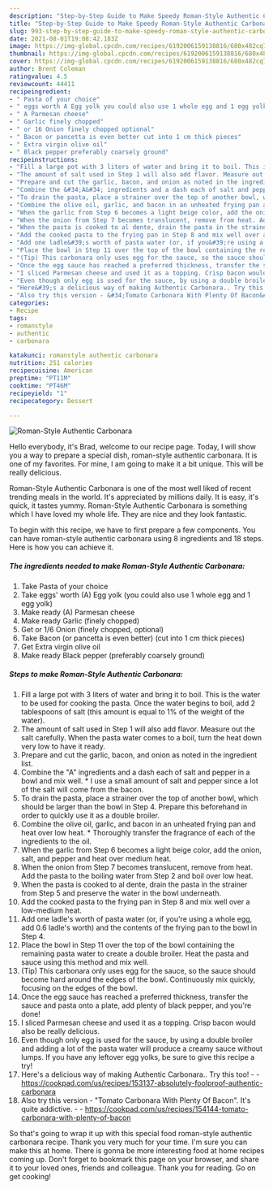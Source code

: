 ```yaml
---
description: "Step-by-Step Guide to Make Speedy Roman-Style Authentic Carbonara"
title: "Step-by-Step Guide to Make Speedy Roman-Style Authentic Carbonara"
slug: 993-step-by-step-guide-to-make-speedy-roman-style-authentic-carbonara
date: 2021-08-01T19:08:42.183Z
image: https://img-global.cpcdn.com/recipes/6192006159138816/680x482cq70/roman-style-authentic-carbonara-recipe-main-photo.jpg
thumbnail: https://img-global.cpcdn.com/recipes/6192006159138816/680x482cq70/roman-style-authentic-carbonara-recipe-main-photo.jpg
cover: https://img-global.cpcdn.com/recipes/6192006159138816/680x482cq70/roman-style-authentic-carbonara-recipe-main-photo.jpg
author: Brent Coleman
ratingvalue: 4.5
reviewcount: 44411
recipeingredient:
- " Pasta of your choice"
- " eggs worth A Egg yolk you could also use 1 whole egg and 1 egg yolk"
- " A Parmesan cheese"
- " Garlic finely chopped"
- " or 16 Onion finely chopped optional"
- " Bacon or pancetta is even better cut into 1 cm thick pieces"
- " Extra virgin olive oil"
- " Black pepper preferably coarsely ground"
recipeinstructions:
- "Fill a large pot with 3 liters of water and bring it to boil. This is the water to be used for cooking the pasta. Once the water begins to boil, add 2 tablespoons of salt (this amount is equal to 1% of the weight of the water)."
- "The amount of salt used in Step 1 will also add flavor. Measure out the salt carefully. When the pasta water comes to a boil, turn the heat down very low to have it ready."
- "Prepare and cut the garlic, bacon, and onion as noted in the ingredient list."
- "Combine the &#34;A&#34; ingredients and a dash each of salt and pepper in a bowl and mix well. * I use a small amount of salt and pepper since a lot of the salt will come from the bacon."
- "To drain the pasta, place a strainer over the top of another bowl, which should be larger than the bowl in Step 4. Prepare this beforehand in order to quickly use it as a double broiler."
- "Combine the olive oil, garlic, and bacon in an unheated frying pan and heat over low heat. * Thoroughly transfer the fragrance of each of the ingredients to the oil."
- "When the garlic from Step 6 becomes a light beige color, add the onion, salt, and pepper and heat over medium heat."
- "When the onion from Step 7 becomes translucent, remove from heat. Add the pasta to the boiling water from Step 2 and boil over low heat."
- "When the pasta is cooked to al dente, drain the pasta in the strainer from Step 5 and preserve the water in the bowl underneath."
- "Add the cooked pasta to the frying pan in Step 8 and mix well over a low-medium heat."
- "Add one ladle&#39;s worth of pasta water (or, if you&#39;re using a whole egg, add 0.6 ladle&#39;s worth) and the contents of the frying pan to the bowl in Step 4."
- "Place the bowl in Step 11 over the top of the bowl containing the remaining pasta water to create a double broiler. Heat the pasta and sauce using this method and mix well."
- "(Tip) This carbonara only uses egg for the sauce, so the sauce should become hard around the edges of the bowl. Continuously mix quickly, focusing on the edges of the bowl."
- "Once the egg sauce has reached a preferred thickness, transfer the sauce and pasta onto a plate, add plenty of black pepper, and you&#39;re done!"
- "I sliced Parmesan cheese and used it as a topping. Crisp bacon would also be really delicious."
- "Even though only egg is used for the sauce, by using a double broiler and adding a lot of the pasta water will produce a creamy sauce without lumps. If you have any leftover egg yolks, be sure to give this recipe a try!"
- "Here&#39;s a delicious way of making Authentic Carbonara.. Try this too!  https://cookpad.com/us/recipes/153137-absolutely-foolproof-authentic-carbonara"
- "Also try this version - &#34;Tomato Carbonara With Plenty Of Bacon&#34;. It&#39;s quite addictive.  https://cookpad.com/us/recipes/154144-tomato-carbonara-with-plenty-of-bacon"
categories:
- Recipe
tags:
- romanstyle
- authentic
- carbonara

katakunci: romanstyle authentic carbonara 
nutrition: 251 calories
recipecuisine: American
preptime: "PT11M"
cooktime: "PT46M"
recipeyield: "1"
recipecategory: Dessert

---
```



![Roman-Style Authentic Carbonara](https://img-global.cpcdn.com/recipes/6192006159138816/680x482cq70/roman-style-authentic-carbonara-recipe-main-photo.jpg)

Hello everybody, it's Brad, welcome to our recipe page. Today, I will show you a way to prepare a special dish, roman-style authentic carbonara. It is one of my favorites. For mine, I am going to make it a bit unique. This will be really delicious.

Roman-Style Authentic Carbonara is one of the most well liked of recent trending meals in the world. It's appreciated by millions daily. It is easy, it's quick, it tastes yummy. Roman-Style Authentic Carbonara is something which I have loved my whole life. They are nice and they look fantastic.




To begin with this recipe, we have to first prepare a few components. You can have roman-style authentic carbonara using 8 ingredients and 18 steps. Here is how you can achieve it.

<!--inarticleads1-->

##### The ingredients needed to make Roman-Style Authentic Carbonara:

1. Take  Pasta of your choice
1. Take  eggs&#39; worth (A) Egg yolk (you could also use 1 whole egg and 1 egg yolk)
1. Make ready  (A) Parmesan cheese
1. Make ready  Garlic (finely chopped)
1. Get  or 1/6 Onion (finely chopped, optional)
1. Take  Bacon (or pancetta is even better) (cut into 1 cm thick pieces)
1. Get  Extra virgin olive oil
1. Make ready  Black pepper (preferably coarsely ground)




<!--inarticleads2-->

##### Steps to make Roman-Style Authentic Carbonara:

1. Fill a large pot with 3 liters of water and bring it to boil. This is the water to be used for cooking the pasta. Once the water begins to boil, add 2 tablespoons of salt (this amount is equal to 1% of the weight of the water).
1. The amount of salt used in Step 1 will also add flavor. Measure out the salt carefully. When the pasta water comes to a boil, turn the heat down very low to have it ready.
1. Prepare and cut the garlic, bacon, and onion as noted in the ingredient list.
1. Combine the &#34;A&#34; ingredients and a dash each of salt and pepper in a bowl and mix well. * I use a small amount of salt and pepper since a lot of the salt will come from the bacon.
1. To drain the pasta, place a strainer over the top of another bowl, which should be larger than the bowl in Step 4. Prepare this beforehand in order to quickly use it as a double broiler.
1. Combine the olive oil, garlic, and bacon in an unheated frying pan and heat over low heat. * Thoroughly transfer the fragrance of each of the ingredients to the oil.
1. When the garlic from Step 6 becomes a light beige color, add the onion, salt, and pepper and heat over medium heat.
1. When the onion from Step 7 becomes translucent, remove from heat. Add the pasta to the boiling water from Step 2 and boil over low heat.
1. When the pasta is cooked to al dente, drain the pasta in the strainer from Step 5 and preserve the water in the bowl underneath.
1. Add the cooked pasta to the frying pan in Step 8 and mix well over a low-medium heat.
1. Add one ladle&#39;s worth of pasta water (or, if you&#39;re using a whole egg, add 0.6 ladle&#39;s worth) and the contents of the frying pan to the bowl in Step 4.
1. Place the bowl in Step 11 over the top of the bowl containing the remaining pasta water to create a double broiler. Heat the pasta and sauce using this method and mix well.
1. (Tip) This carbonara only uses egg for the sauce, so the sauce should become hard around the edges of the bowl. Continuously mix quickly, focusing on the edges of the bowl.
1. Once the egg sauce has reached a preferred thickness, transfer the sauce and pasta onto a plate, add plenty of black pepper, and you&#39;re done!
1. I sliced Parmesan cheese and used it as a topping. Crisp bacon would also be really delicious.
1. Even though only egg is used for the sauce, by using a double broiler and adding a lot of the pasta water will produce a creamy sauce without lumps. If you have any leftover egg yolks, be sure to give this recipe a try!
1. Here&#39;s a delicious way of making Authentic Carbonara.. Try this too! -  - https://cookpad.com/us/recipes/153137-absolutely-foolproof-authentic-carbonara
1. Also try this version - &#34;Tomato Carbonara With Plenty Of Bacon&#34;. It&#39;s quite addictive. -  - https://cookpad.com/us/recipes/154144-tomato-carbonara-with-plenty-of-bacon




So that's going to wrap it up with this special food roman-style authentic carbonara recipe. Thank you very much for your time. I'm sure you can make this at home. There is gonna be more interesting food at home recipes coming up. Don't forget to bookmark this page on your browser, and share it to your loved ones, friends and colleague. Thank you for reading. Go on get cooking!
